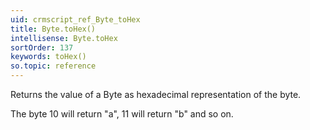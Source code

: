 ```yaml
---
uid: crmscript_ref_Byte_toHex
title: Byte.toHex()
intellisense: Byte.toHex
sortOrder: 137
keywords: toHex()
so.topic: reference
---
```


Returns the value of a Byte as hexadecimal representation of the byte.

The byte 10 will return "a", 11 will return "b" and so on.


